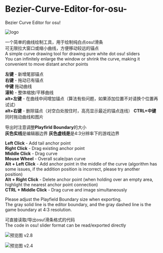 # Bezier-Curve-Editor-for-osu-
Bezier Curve Editor for osu! 

![logo](https://github.com/Scatola-desu/Bezier-Curve-Editor-for-osu-/blob/main/icon.png)

一个简单的曲线绘制工具，用于绘制纯白点osu!滑条  
可无限拉大窗口或缩小曲线，方便移动较远的锚点  
A simple curve drawing tool for drawing pure white dot osu! sliders  
You can infinitely enlarge the window or shrink the curve, making it convenient to move distant anchor points  

**左键** - 新增尾部锚点  
**右键** - 拖动已有锚点  
**中键** 拖动曲线  
**滚轮** - 整体缩放/平移曲线  
**alt+左键** - 在曲线中间增加锚点（算法有些问题，如果添加位置不对请换个位置再试试）  
**alt+右键** - 删除锚点（对空白处按住时，高亮显示最近的锚点连线）
**CTRL+中键** 同时拖动曲线和图片  

导出时注意调整**Playfirld Boundary**的大小  
**灰色实线**是编辑器边界 **灰色虚线是**是4:3分辨率下的游戏边界  

**Left Click** - Add tail anchor point  
**Right Click** - Drag existing anchor point  
**Middle Click** - Drag curve  
**Mouse Wheel** - Overall scale/pan curve  
**Alt + Left Click** - Add anchor point in the middle of the curve (algorithm has some issues, if the addition position is incorrect, please try another position)  
**Alt + Right Click** - Delete anchor point (when holding over an empty area, highlight the nearest anchor point connection)  
**CTRL + Middle Click** - Drag curve and image simultaneously  

Please adjust the Playfield Boundary size when exporting.  
The gray solid line is the editor boundary, and the gray dashed line is the game boundary at 4:3 resolution.  

可直接读取/导出osu!滑条格式的代码  
The code in osu! slider format can be read/exported directly  

![预览图](https://github.com/Scatola-desu/Bezier-Curve-Editor-for-osu-/blob/main/Interface_Preview2.png)
v2.8

![预览图](https://github.com/Scatola-desu/Bezier-Curve-Editor-for-osu-/blob/main/Interface_Preview.png)
v2.4
